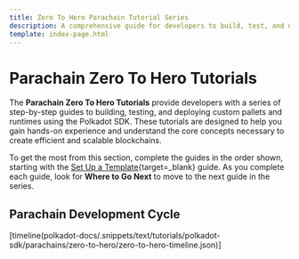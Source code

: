 ```yaml
---
title: Zero To Hero Parachain Tutorial Series
description: A comprehensive guide for developers to build, test, and deploy custom pallets and runtimes, leveraging the full potential of the Polkadot SDK.
template: index-page.html
---
```


# Parachain Zero To Hero Tutorials

The **Parachain Zero To Hero Tutorials** provide developers with a series of step-by-step guides to building, testing, and deploying custom pallets and runtimes using the Polkadot SDK. These tutorials are designed to help you gain hands-on experience and understand the core concepts necessary to create efficient and scalable blockchains.

To get the most from this section, complete the guides in the order shown, starting with the [Set Up a Template](/tutorials/polkadot-sdk/parachains/zero-to-hero/set-up-a-template/){target=\_blank} guide. As you complete each guide, look for **Where to Go Next** to move to the next guide in the series.

## Parachain Development Cycle

[timeline(polkadot-docs/.snippets/text/tutorials/polkadot-sdk/parachains/zero-to-hero/zero-to-hero-timeline.json)]